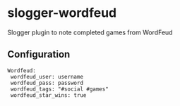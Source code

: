 # slogger-wordfeud

Slogger plugin to note completed games from WordFeud

## Configuration

    Wordfeud:
     wordfeud_user: username
     wordfeud_pass: password
     wordfeud_tags: "#social #games"
     wordfeud_star_wins: true
